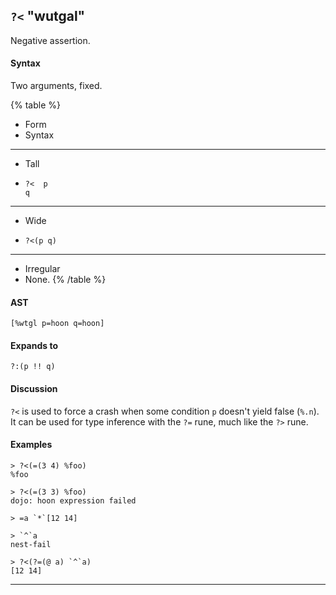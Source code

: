 ## `?<` "wutgal"

Negative assertion.

#### Syntax

Two arguments, fixed.

{% table %}

- Form
- Syntax

---

- Tall
- ```hoon
  ?<  p
  q
  ```

---

- Wide
- ```hoon
  ?<(p q)
  ```

---

- Irregular
- None.
{% /table %}

#### AST

```hoon
[%wtgl p=hoon q=hoon]
```

#### Expands to

```hoon
?:(p !! q)
```

#### Discussion

`?<` is used to force a crash when some condition `p` doesn't yield false
(`%.n`). It can be used for type inference with the `?=` rune, much like the
`?>` rune.

#### Examples

```
> ?<(=(3 4) %foo)
%foo

> ?<(=(3 3) %foo)
dojo: hoon expression failed

> =a `*`[12 14]

> `^`a
nest-fail

> ?<(?=(@ a) `^`a)
[12 14]
```

---

